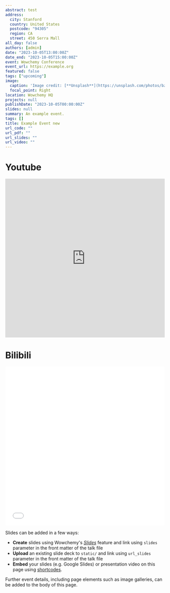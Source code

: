 ```yaml
---
abstract: test
address:
  city: Stanford
  country: United States
  postcode: "94305"
  region: CA
  street: 450 Serra Mall
all_day: false
authors: [admin]
date: "2023-10-05T13:00:00Z"
date_end: "2023-10-05T15:00:00Z"
event: Wowchemy Conference
event_url: https://example.org
featured: false
tags: ["upcoming"]
image:
  caption: 'Image credit: [**Unsplash**](https://unsplash.com/photos/bzdhc5b3Bxs)'
  focal_point: Right
location: Wowchemy HQ
projects: null
publishDate: "2023-10-05T00:00:00Z"
slides: null
summary: An example event.
tags: []
title: Example Event new
url_code: ""
url_pdf: ""
url_slides: ""
url_video: ""
---
```



# Youtube

<iframe width="100%" height="500" src="https://www.youtube.com/embed/dwmW18H1vk4?si=YA58peRpty-TV6W4" title="YouTube video player" frameborder="0" allow="accelerometer; autoplay; clipboard-write; encrypted-media; gyroscope; picture-in-picture; web-share" allowfullscreen></iframe>

# Bilibili

<iframe width="100%" height="500" src="//player.bilibili.com/player.html?aid=234359811&bvid=BV1S8411r7FM&cid=1289463658&p=1" scrolling="no" border="0" frameborder="no" framespacing="0" allowfullscreen="true"> </iframe>

Slides can be added in a few ways:

- **Create** slides using Wowchemy's [_Slides_](https://wowchemy.com/docs/managing-content/#create-slides) feature and link using `slides` parameter in the front matter of the talk file
- **Upload** an existing slide deck to `static/` and link using `url_slides` parameter in the front matter of the talk file
- **Embed** your slides (e.g. Google Slides) or presentation video on this page using [shortcodes](https://wowchemy.com/docs/writing-markdown-latex/).

Further event details, including page elements such as image galleries, can be added to the body of this page.
